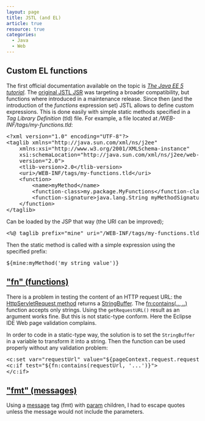 ```yaml
---
layout: page
title: JSTL (and EL)
article: true
resource: true
categories:
  - Java
  - Web
---
```

<div>
<h2>Custom EL functions</h2>
<p>
The first official documentation available on the topic is <em><a href="http://docs.oracle.com/javaee/5/tutorial/doc/bnahq.html#bnaio" target="_blank">The Java EE 5 tutorial</a></em>. The <a href="https://jcp.org/en/jsr/detail?id=52">original JSTL JSR</a> was targeting a broader compatibility, but functions where introduced in a maintenance release. Since then (and the introduction of the <em>functions</em> expression set) JSTL allows to define custom expressions. This is done easily with simple static methods specified in a <em>Tag Library Definition</em> (tld) file. For example, a file located at <em>/WEB-INF/tags/my-functions.tld</em>:
</p>
<pre>&lt;?xml version="1.0" encoding="UTF-8"?&gt;
&lt;taglib xmlns="http://java.sun.com/xml/ns/j2ee"
	xmlns:xsi="http://www.w3.org/2001/XMLSchema-instance"
	xsi:schemaLocation="http://java.sun.com/xml/ns/j2ee/web-jsptaglibrary_2_0.xsd"
	version="2.0"&gt;
    &lt;tlib-version&gt;2.0&lt;/tlib-version&gt;
    &lt;uri&gt;/WEB-INF/tags/my-functions.tld&lt;/uri&gt;
    &lt;function&gt;
    	&lt;name&gt;myMethod&lt;/name&gt;
        &lt;function-class&gt;my.package.MyFunctions&lt;/function-class&gt;
        &lt;function-signature&gt;java.lang.String myMethodSignature( java.lang.String )&lt;/function-signature&gt;
    &lt;/function&gt;
&lt;/taglib&gt;</pre>
<p>
Can be loaded by the JSP that way (the URI can be improved);
<pre>&lt;%@ taglib prefix="mine" uri="/WEB-INF/tags/my-functions.tld" %&gt></pre>
</p>
<p>
Then the static method is called with a simple expression using the specified prefix:
</p>
<pre>${mine:myMethod('my string value')}</pre>
<div>
<h2><a href="#fn" name="fn">"fn" (functions)</a></h2>
<p>
There is a problem in testing the content of an HTTP request URL: the <a href="http://docs.oracle.com/javaee/6/api/javax/servlet/http/HttpServletRequest.html#getRequestURL()">HttpServletRequest method</a> returns a <a href="http://docs.oracle.com/javase/7/docs/api/java/lang/StringBuffer.html">	StringBuffer</a>. The <a href="http://docs.oracle.com/javaee/5/jstl/1.1/docs/tlddocs/fn/contains.fn.html">fn:contains(.., ..)</a> function accepts only strings. Using the <code>getRequestURL()</code> result as an argument works fine. But this is not static-type conform. Here the Eclipse IDE Web page validation complains.
</p>
<p>
In order to code in a static-type way, the solution is to set the <code>StringBuffer</code> in a variable to transform it into a string. Then the function can be used properly without any validation problem:  
</p>
<pre>&lt;c:set var="requestUrl" value="${pageContext.request.requestURL}" /&gt;
&lt;c:if test="${fn:contains(requestUrl, '...')}"&gt;
&lt;/c:if&gt;</pre>
</div>
<div>
<h2><a href="#fmt" name="fmt">"fmt" (messages)</a></h2>
<p>
Using a <a href="http://docs.oracle.com/javaee/5/jstl/1.1/docs/tlddocs/fmt/message.html">message</a> tag (fmt) with <a href="http://docs.oracle.com/javaee/5/jstl/1.1/docs/tlddocs/fmt/param.html">param</a> children, I had to escape quotes unless the message would not include the parameters.
</p>
</div>
